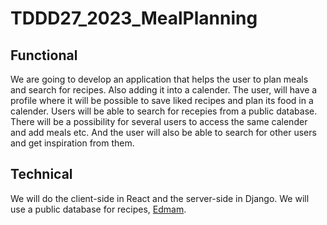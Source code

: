 # TDDD27_2023_MealPlanning

## Functional

We are going to develop an application that helps the user to plan meals and search for recipes. Also adding it into a calender.
The user, will have a profile where it will be possible to save liked recipes and plan its food in a calender.
Users will be able to search for recepies from a public database.
There will be a possibility for several users to access the same calender and add meals etc.
And the user will also be able to search for other users and get inspiration from them.

## Technical

We will do the client-side in React and the server-side in Django. We will use a public database for recipes, [Edmam](https://developer.edamam.com/edamam-recipe-api).
